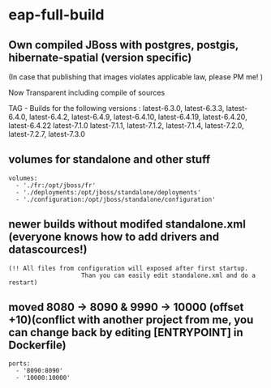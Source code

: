 # eap-full-build
## Own compiled JBoss with postgres, postgis, hibernate-spatial (version specific)
(In case that publishing that images violates applicable law, please PM me! )

Now Transparent including compile of sources

TAG - Builds for the following versions :
latest-6.3.0, latest-6.3.3, latest-6.4.0, latest-6.4.2, latest-6.4.9, latest-6.4.10, latest-6.4.19, latest-6.4.20, latest-6.4.22
latest-7.1.0 latest-7.1.1, latest-7.1.2, latest-7.1.4, latest-7.2.0, latest-7.2.7, latest-7.3.0

## volumes for standalone and other stuff
    volumes:
      - './fr:/opt/jboss/fr'
      - './deployments:/opt/jboss/standalone/deployments'
      - './configuration:/opt/jboss/standalone/configuration'

## newer builds without modifed standalone.xml (everyone knows how to add drivers and datascources!)

    (!! All files from configuration will exposed after first startup.
                        Than you can easily edit standalone.xml and do a restart)

## moved 8080 -> 8090 & 9990 -> 10000 (offset +10)(conflict with another project from me, you can change back by editing [ENTRYPOINT] in Dockerfile)

    ports:
      - '8090:8090' 
      - '10000:10000'
